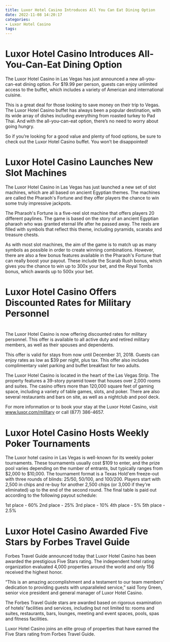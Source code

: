 ```yaml
---
title: Luxor Hotel Casino Introduces All You Can Eat Dining Option
date: 2022-11-08 14:20:17
categories:
- Luxor Hotel Casino
tags:
---
```



#  Luxor Hotel Casino Introduces All-You-Can-Eat Dining Option

The Luxor Hotel Casino in Las Vegas has just announced a new all-you-can-eat dining option. For $19.99 per person, guests can enjoy unlimited access to the buffet, which includes a variety of American and international cuisine.

This is a great deal for those looking to save money on their trip to Vegas. The Luxor Hotel Casino buffet has always been a popular destination, with its wide array of dishes including everything from roasted turkey to Pad Thai. And with the all-you-can-eat option, there’s no need to worry about going hungry.

So if you’re looking for a good value and plenty of food options, be sure to check out the Luxor Hotel Casino buffet. You won’t be disappointed!

#  Luxor Hotel Casino Launches New Slot Machines

The Luxor Hotel Casino in Las Vegas has just launched a new set of slot machines, which are all based on ancient Egyptian themes. The machines are called the Pharaoh's Fortune and they offer players the chance to win some truly impressive jackpots.

The Pharaoh's Fortune is a five-reel slot machine that offers players 20 different paylines. The game is based on the story of an ancient Egyptian pharaoh who was granted eternal life after he passed away. The reels are filled with symbols that reflect this theme, including pyramids, scarabs and treasure chests.

As with most slot machines, the aim of the game is to match up as many symbols as possible in order to create winning combinations. However, there are also a few bonus features available in the Pharaoh's Fortune that can really boost your payout. These include the Scarab Rush bonus, which gives you the chance to win up to 300x your bet, and the Royal Tombs bonus, which awards up to 500x your bet.

#  Luxor Hotel Casino Offers Discounted Rates for Military Personnel

#

The Luxor Hotel Casino is now offering discounted rates for military personnel. This offer is available to all active duty and retired military members, as well as their spouses and dependents.

This offer is valid for stays from now until December 31, 2018. Guests can enjoy rates as low as $39 per night, plus tax. This offer also includes complimentary valet parking and buffet breakfast for two adults.

The Luxor Hotel Casino is located in the heart of the Las Vegas Strip. The property features a 39-story pyramid tower that houses over 2,000 rooms and suites. The casino offers more than 120,000 square feet of gaming space, including a variety of table games, slots, and poker. There are also several restaurants and bars on site, as well as a nightclub and pool deck.

For more information or to book your stay at the Luxor Hotel Casino, visit www.luxor.com/military or call (877) 386-4657.

#  Luxor Hotel Casino Hosts Weekly Poker Tournaments

The Luxor hotel casino in Las Vegas is well-known for its weekly poker tournaments. These tournaments usually cost $109 to enter, and the prize pool varies depending on the number of entrants, but typically ranges from $2,000 to $10,000. The tournament format is a Texas Hold'em freeze-out with three rounds of blinds: 25/50, 50/100, and 100/200. Players start with 2,500 in chips and re-buy for another 2,500 chips (or 3,000 if they're eliminated) up to the end of the second round. The final table is paid out according to the following payout schedule:

1st place - 60%
2nd place - 25%
3rd place - 10%
4th place - 5%
5th place - 2.5%

#  Luxor Hotel Casino Awarded Five Stars by Forbes Travel Guide

Forbes Travel Guide announced today that Luxor Hotel Casino has been awarded the prestigious Five Stars rating. The independent hotel rating organization evaluated 4,000 properties around the world and only 156 received the highest honor.

“This is an amazing accomplishment and a testament to our team members’ dedication to providing guests with unparalleled service,” said Tony Green, senior vice president and general manager of Luxor Hotel Casino.

The Forbes Travel Guide stars are awarded based on rigorous examination of hotels’ facilities and services, including but not limited to: rooms and suites, restaurants, bars, lounges, meeting and event spaces, pools, spas and fitness facilities.

Luxor Hotel Casino joins an elite group of properties that have earned the Five Stars rating from Forbes Travel Guide.